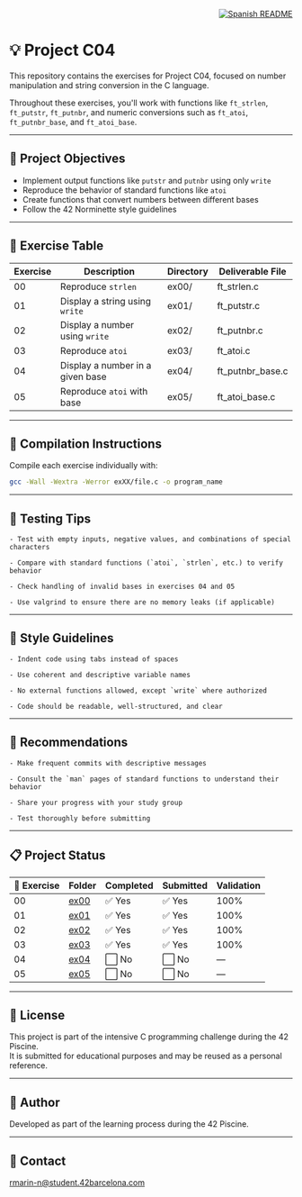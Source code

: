 <p align="right">
  <a href="es.README.md">
    <img src="https://img.shields.io/badge/🌐%20Spanish-README-blue?style=for-the-badge" alt="Spanish README" />
  </a>
</p>

# 💡 Project C04

This repository contains the exercises for Project C04, focused on number manipulation and string conversion in the C language.

Throughout these exercises, you'll work with functions like `ft_strlen`, `ft_putstr`, `ft_putnbr`, and numeric conversions such as `ft_atoi`, `ft_putnbr_base`, and `ft_atoi_base`.

---

## 🎯 Project Objectives

- Implement output functions like `putstr` and `putnbr` using only `write`  
- Reproduce the behavior of standard functions like `atoi`  
- Create functions that convert numbers between different bases  
- Follow the 42 Norminette style guidelines

---

## 📁 Exercise Table

| Exercise | Description                   | Directory | Deliverable File        |
|----------|-------------------------------|-----------|--------------------------|
| 00       | Reproduce `strlen`            | ex00/     | ft_strlen.c              |
| 01       | Display a string using `write`| ex01/     | ft_putstr.c              |
| 02       | Display a number using `write`| ex02/     | ft_putnbr.c              |
| 03       | Reproduce `atoi`              | ex03/     | ft_atoi.c                |
| 04       | Display a number in a given base | ex04/  | ft_putnbr_base.c         |
| 05       | Reproduce `atoi` with base    | ex05/     | ft_atoi_base.c           |

---

## 🔧 Compilation Instructions

Compile each exercise individually with:

```bash
gcc -Wall -Wextra -Werror exXX/file.c -o program_name
```

---

## 🧪 Testing Tips

    - Test with empty inputs, negative values, and combinations of special characters  
    
    - Compare with standard functions (`atoi`, `strlen`, etc.) to verify behavior  
    
    - Check handling of invalid bases in exercises 04 and 05  
    
    - Use valgrind to ensure there are no memory leaks (if applicable)

---

## 📐 Style Guidelines

    - Indent code using tabs instead of spaces  
    
    - Use coherent and descriptive variable names  
    
    - No external functions allowed, except `write` where authorized  
    
    - Code should be readable, well-structured, and clear
    

---

## 📌 Recommendations

    - Make frequent commits with descriptive messages  
    
    - Consult the `man` pages of standard functions to understand their behavior  
    
    - Share your progress with your study group  
    
    - Test thoroughly before submitting

---

## 📋 Project Status

| 🧩 Exercise | Folder       | Completed | Submitted | Validation |
|-------------|--------------|-----------|-----------|------------|
| 00          | [ex00](./ex00/) | ✅ Yes  | ✅ Yes  | 100%       |
| 01          | [ex01](./ex01/) | ✅ Yes  | ✅ Yes  | 100%       |
| 02          | [ex02](./ex02/) | ✅ Yes  | ✅ Yes  | 100%       |
| 03          | [ex03](./ex03/) | ✅ Yes  | ✅ Yes  | 100%       |
| 04          | [ex04](./ex04/) | ⬜ No   | ⬜ No   | —          |
| 05          | [ex05](./ex05/) | ⬜ No   | ⬜ No   | —          |

---

## 📜 License

This project is part of the intensive C programming challenge during the 42 Piscine.  
It is submitted for educational purposes and may be reused as a personal reference.

---

## 🙋 Author
Developed as part of the learning process during the 42 Piscine.

---

## 📧 Contact
[rmarin-n@student.42barcelona.com](mailto:rmarin-n@student.42barcelona.com)
